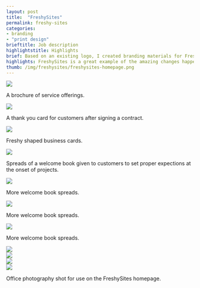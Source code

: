 ```yaml
---
layout: post
title:  "FreshySites"
permalink: freshy-sites
categories:
- branding
- "print design"
brieftitle: Job description
highlightstitle: Highlights
brief: Based on an existing logo, I created branding materials for FreshySites, a web development company located in Binghamton. I also shot office photography for use on their website and in future promotions.
highlights: FreshySites is a great example of the amazing changes happening right now in Binghamton. Many mom-and-pop shops in the area didn't have access to affordable web development so FreshySites stepped in to bring them online.
thumb: /img/freshysites/freshysites-homepage.png
---
```


<div class="margin-bottom">
  <div class="border margin-image">
    <img src="/img/freshysites/brochure-1.png">
  </div>
  <p class="caption">A brochure of service offerings.</p>
</div>
<div class="margin-bottom">
  <div class="border">
    <img src="/img/freshysites/thankyou.png">
  </div>
  <p class="caption">A thank you card for customers after signing a contract.</p>
</div>
<div class="margin-bottom">
  <div class="border margin-image">
    <img src="/img/freshysites/cards.png">
  </div>
  <p class="caption">Freshy shaped business cards.</p>
</div>
<div class="margin-bottom">
  <div class="border margin-image">
    <img src="/img/freshysites/welcome1.png">
  </div>
  <p class="caption">Spreads of a welcome book given to customers to set proper expections at the onset of projects.</p>
</div>
<div class="margin-bottom">
  <div class="border margin-image">
    <img src="/img/freshysites/welcome2.png">
  </div>
  <p class="caption">More welcome book spreads.</p>
</div>
<div class="margin-bottom">
  <div class="border margin-image">
    <img src="/img/freshysites/welcome3.png">
  </div>
  <p class="caption">More welcome book spreads.</p>
</div>
<div class="margin-bottom">
  <div class="border margin-image">
    <img src="/img/freshysites/welcome4.png">
  </div>
  <p class="caption">More welcome book spreads.</p>
</div>
<div class="flush--bottom">
  <div class="flexbox flex-wrap margin-image border">
    <div class="half-img">
      <img class="margin-image" src="/img/freshysites/DSC_0028.jpg">
    </div>
    <div class="half-img">
      <img class="margin-image" src="/img/freshysites/DSC_0099.jpg">
    </div>
    <div class="half-img">
      <img class="margin-image-mobile" src="/img/freshysites/DSC_0047.jpg">
    </div>
    <div class="half-img">
      <img src="/img/freshysites/DSC_0184.jpg">
    </div>
  </div>
  <p class="caption flush--bottom">Office photography shot for use on the FreshySites homepage.</p>
<div>
